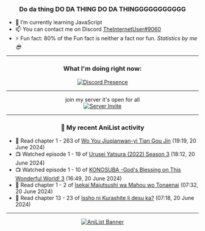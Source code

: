 <div align="center">

### Do da thing DO DA THING DO DA THINGGGGGGGGGGG
</div>

- 🌱 I’m currently learning JavaScript
- 📫 You can contact me on Discord [TheInternetUser#9060](https://discord.com/users/534117072796385300)
- ⚡ Fun fact: 80% of the Fun fact is neither a fact nor fun. _Statistics by me 😎_
<hr>

<div align="center">

### What I'm doing right now:
[![Discord Presence](https://lanyard.cnrad.dev/api/534117072796385300)](https://discord.com/users/534117072796385300)
<hr>

join my server it's open for all <br>
[![Server Invite](https://invidget.switchblade.xyz/bfYgVHxrSs)](https://discord.gg/bfYgVHxrSs)

<hr>
  
### 🌸 My recent AniList activity

</div>

<!-- ANILIST_ACTIVITY:start -->

-   📖 Read chapter 1 - 263 of [Wo You Jiuqianwan-yi Tian Gou Jin](https://anilist.co/manga/174177) (19:19, 20 June 2024)
-   📺 Watched episode 1 - 19 of [Urusei Yatsura (2022) Season 3](https://anilist.co/anime/155645) (18:12, 20 June 2024)
-   📺 Watched episode 1 - 10 of [KONOSUBA -God's Blessing on This Wonderful World! 3](https://anilist.co/anime/136804) (16:49, 20 June 2024)
-   📖 Read chapter 1 - 2 of [Isekai Majutsushi wa Mahou wo Tonaenai](https://anilist.co/manga/119973) (07:32, 20 June 2024)
-   📖 Read chapter 13 - 23 of [Issho ni Kurashite Ii desu ka?](https://anilist.co/manga/159549) (07:18, 20 June 2024)

<!-- ANILIST_ACTIVITY:end -->
<hr>

<div align="center">

[![AniList Banner](https://img.anili.st/User/929966)](https://anilist.co/user/TheInternetUser)

<!-- ![Profile views](https://gpvc.arturio.dev/TheInternetUse7) Since 2023-01-09 -->
<br>


</div>
